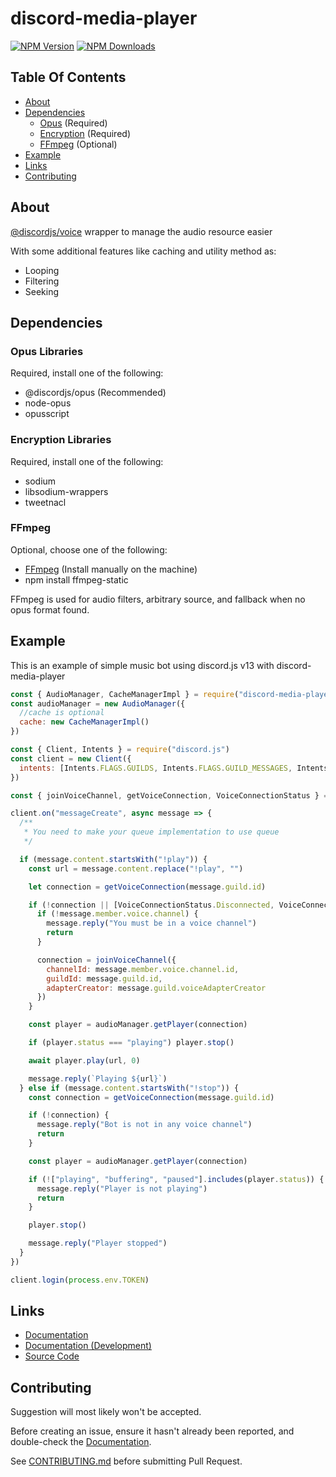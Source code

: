 # discord-media-player

[![NPM Version](https://img.shields.io/npm/v/discord-media-player.svg?maxAge=3600)](https://www.npmjs.com/package/discord-media-player)
[![NPM Downloads](https://img.shields.io/npm/dt/discord-media-player.svg?maxAge=3600)](https://www.npmjs.com/package/discord-media-player)

## Table Of Contents
- [About](#about)
- [Dependencies](#dependencies)
  - [Opus](#opus-libraries) (Required)
  - [Encryption](#encryption-libraries) (Required)
  - [FFmpeg](#ffmpeg) (Optional)
- [Example](#example)
- [Links](#links)
- [Contributing](#contributing)

## About
[@discordjs/voice](https://npmjs.com/package/@discordjs/voice) wrapper to manage the audio resource easier

With some additional features like caching
and utility method as:
- Looping
- Filtering
- Seeking

## Dependencies
### Opus Libraries
Required, install one of the following:
- @discordjs/opus (Recommended)
- node-opus
- opusscript

### Encryption Libraries
Required, install one of the following:
- sodium
- libsodium-wrappers
- tweetnacl

### FFmpeg
Optional, choose one of the following:
- [FFmpeg](https://www.ffmpeg.org/download.html) (Install manually on the machine)
- npm install ffmpeg-static

FFmpeg is used for audio filters, arbitrary source, and fallback when no opus format found.

## Example
This is an example of simple music bot using discord.js v13 with discord-media-player
```js
const { AudioManager, CacheManagerImpl } = require("discord-media-player")
const audioManager = new AudioManager({
  //cache is optional
  cache: new CacheManagerImpl()
})

const { Client, Intents } = require("discord.js")
const client = new Client({
  intents: [Intents.FLAGS.GUILDS, Intents.FLAGS.GUILD_MESSAGES, Intents.FLAGS.GUILD_VOICE_STATES]
})

const { joinVoiceChannel, getVoiceConnection, VoiceConnectionStatus } = require("@discordjs/voice")

client.on("messageCreate", async message => {
  /**
   * You need to make your queue implementation to use queue
   */

  if (message.content.startsWith("!play")) {
    const url = message.content.replace("!play", "")

    let connection = getVoiceConnection(message.guild.id)

    if (!connection || [VoiceConnectionStatus.Disconnected, VoiceConnectionStatus.Destroyed].includes(connection._state.status)) {
      if (!message.member.voice.channel) {
        message.reply("You must be in a voice channel")
        return
      }

      connection = joinVoiceChannel({
        channelId: message.member.voice.channel.id,
        guildId: message.guild.id,
        adapterCreator: message.guild.voiceAdapterCreator
      })
    }

    const player = audioManager.getPlayer(connection)

    if (player.status === "playing") player.stop()

    await player.play(url, 0)

    message.reply(`Playing ${url}`)
  } else if (message.content.startsWith("!stop")) {
    const connection = getVoiceConnection(message.guild.id)

    if (!connection) {
      message.reply("Bot is not in any voice channel")
      return
    }

    const player = audioManager.getPlayer(connection)

    if (!["playing", "buffering", "paused"].includes(player.status)) {
      message.reply("Player is not playing")
      return
    }

    player.stop()

    message.reply("Player stopped")
  }
})

client.login(process.env.TOKEN)
```

## Links
- [Documentation](https://XzFirzal.github.io/discord-media-player/stable/index.html)
- [Documentation (Development)](https://XzFirzal.github.io/discord-media-player/index.html)
- [Source Code](https://github.com/XzFirzal/discord-media-player)

## Contributing
Suggestion will most likely won't be accepted.

Before creating an issue, ensure it hasn't already been reported, and double-check the [Documentation](#https://XzFirzal.github.io/discord-media-player/stable/index.html).

See [CONTRIBUTING.md](https://github.com/XzFirzal/discord-media-player/blob/main/.github/CONTRIBUTING.md) before submitting Pull Request.
